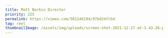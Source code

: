 ```yaml
---
title: Matt Barkin Director
priority: 225
permalink: https://vimeo.com/501246194/97bd24fcbd
tag: reel
thumbnailImage: /assets/img/uploads/screen-shot-2021-12-27-at-3.43.26-pm.webp
---
```

